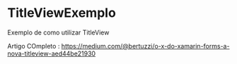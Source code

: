 # TitleViewExemplo
Exemplo de como utilizar TitleView

Artigo COmpleto : https://medium.com/@bertuzzi/o-x-do-xamarin-forms-a-nova-titleview-aed44be21930
